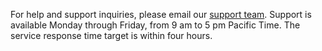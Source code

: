 For help and support inquiries, please email our [support team](mailto:support@brilliantmule.com). Support is available Monday through Friday, from 9 am to 5 pm Pacific Time. The service response time target is within four hours.